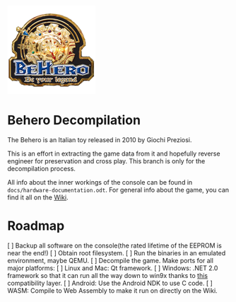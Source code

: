 ![Logo](docs/logo.png)
# Behero Decompilation
The Behero is an Italian toy released in 2010 by Giochi Preziosi. 

This is an effort in extracting the game data from it and hopefully reverse engineer for preservation and cross play. This branch is only for the decompilation process.

All info about the inner workings of the console can be found in `docs/hardware-documentation.odt`.
For general info about the game, you can find it all on the [Wiki](https://the007who.github.io/behero-decomp/).
# Roadmap
[ ] Backup all software on the console(the rated lifetime of the EEPROM is near the end!)
[ ] Obtain root filesystem.
[ ] Run the binaries in an emulated environment, maybe QEMU.
[ ] Decompile the game.
Make ports for all major platforms:
    [ ] Linux and Mac: Qt framework.
    [ ] Windows: .NET 2.0 framework so that it can run all the way down to win9x thanks to [this](https://github.com/itsmattkc/dotnet9x) compatibility layer.
    [ ] Android: Use the Android NDK to use C code.
    [ ] WASM: Compile to Web Assembly to make it run on directly on the Wiki.